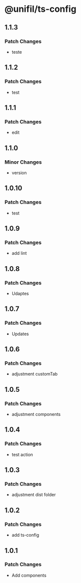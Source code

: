 # @unifil/ts-config

## 1.1.3

### Patch Changes

- teste

## 1.1.2

### Patch Changes

- test

## 1.1.1

### Patch Changes

- edit

## 1.1.0

### Minor Changes

- version

## 1.0.10

### Patch Changes

- test

## 1.0.9

### Patch Changes

- add lint

## 1.0.8

### Patch Changes

- Udaptes

## 1.0.7

### Patch Changes

- Updates

## 1.0.6

### Patch Changes

- adjustment customTab

## 1.0.5

### Patch Changes

- adjustment components

## 1.0.4

### Patch Changes

- test action

## 1.0.3

### Patch Changes

- adjustment dist folder

## 1.0.2

### Patch Changes

- add ts-config

## 1.0.1

### Patch Changes

- Add components
